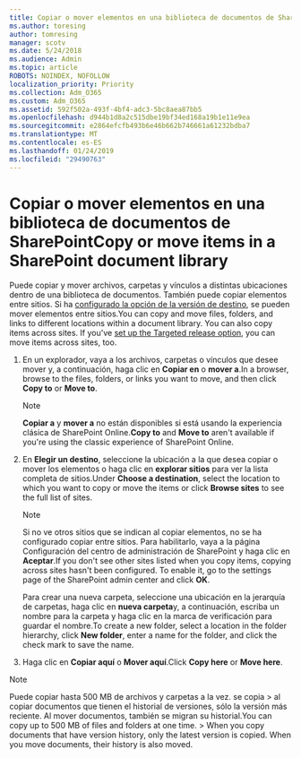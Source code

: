 ```yaml
---
title: Copiar o mover elementos en una biblioteca de documentos de SharePoint
ms.author: toresing
author: tomresing
manager: scotv
ms.date: 5/24/2018
ms.audience: Admin
ms.topic: article
ROBOTS: NOINDEX, NOFOLLOW
localization_priority: Priority
ms.collection: Adm_O365
ms.custom: Adm_O365
ms.assetid: 592f502a-493f-4bf4-adc3-5bc8aea87bb5
ms.openlocfilehash: d944b1d8a2c515dbe19bf34ed168a19b1e11e9ea
ms.sourcegitcommit: e2864efcfb493b6e46b662b746661a61232bdba7
ms.translationtype: MT
ms.contentlocale: es-ES
ms.lasthandoff: 01/24/2019
ms.locfileid: "29490763"
---
```

# <a name="copy-or-move-items-in-a-sharepoint-document-library"></a><span data-ttu-id="d06a1-102">Copiar o mover elementos en una biblioteca de documentos de SharePoint</span><span class="sxs-lookup"><span data-stu-id="d06a1-102">Copy or move items in a SharePoint document library</span></span>

<span data-ttu-id="d06a1-p101">Puede copiar y mover archivos, carpetas y vínculos a distintas ubicaciones dentro de una biblioteca de documentos. También puede copiar elementos entre sitios. Si ha [configurado la opción de la versión de destino](https://go.microsoft.com/fwlink/?linkid=622980), se pueden mover elementos entre sitios.</span><span class="sxs-lookup"><span data-stu-id="d06a1-p101">You can copy and move files, folders, and links to different locations within a document library. You can also copy items across sites. If you've [set up the Targeted release option](https://go.microsoft.com/fwlink/?linkid=622980), you can move items across sites, too.</span></span>
  
1. <span data-ttu-id="d06a1-106">En un explorador, vaya a los archivos, carpetas o vínculos que desee mover y, a continuación, haga clic en **Copiar en** o **mover a**.</span><span class="sxs-lookup"><span data-stu-id="d06a1-106">In a browser, browse to the files, folders, or links you want to move, and then click **Copy to** or **Move to**.</span></span>
    
    > [!NOTE]
    > <span data-ttu-id="d06a1-107">**Copiar a** y **mover a** no están disponibles si está usando la experiencia clásica de SharePoint Online.</span><span class="sxs-lookup"><span data-stu-id="d06a1-107">**Copy to** and **Move to** aren't available if you're using the classic experience of SharePoint Online.</span></span> 
  
2. <span data-ttu-id="d06a1-108">En **Elegir un destino**, seleccione la ubicación a la que desea copiar o mover los elementos o haga clic en **explorar sitios** para ver la lista completa de sitios.</span><span class="sxs-lookup"><span data-stu-id="d06a1-108">Under **Choose a destination**, select the location to which you want to copy or move the items or click **Browse sites** to see the full list of sites.</span></span> 
    
    > [!NOTE]
    > <span data-ttu-id="d06a1-p102">Si no ve otros sitios que se indican al copiar elementos, no se ha configurado copiar entre sitios. Para habilitarlo, vaya a la página Configuración del centro de administración de SharePoint y haga clic en **Aceptar**.</span><span class="sxs-lookup"><span data-stu-id="d06a1-p102">If you don't see other sites listed when you copy items, copying across sites hasn't been configured. To enable it, go to the settings page of the SharePoint admin center and click **OK**.</span></span> 
  
    <span data-ttu-id="d06a1-111">Para crear una nueva carpeta, seleccione una ubicación en la jerarquía de carpetas, haga clic en **nueva carpeta**y, a continuación, escriba un nombre para la carpeta y haga clic en la marca de verificación para guardar el nombre.</span><span class="sxs-lookup"><span data-stu-id="d06a1-111">To create a new folder, select a location in the folder hierarchy, click **New folder**, enter a name for the folder, and click the check mark to save the name.</span></span>
    
3. <span data-ttu-id="d06a1-112">Haga clic en **Copiar aquí** o **Mover aquí**.</span><span class="sxs-lookup"><span data-stu-id="d06a1-112">Click **Copy here** or **Move here**.</span></span>
    
> [!NOTE]
>  <span data-ttu-id="d06a1-p103">Puede copiar hasta 500 MB de archivos y carpetas a la vez. se copia > al copiar documentos que tienen el historial de versiones, sólo la versión más reciente. Al mover documentos, también se migran su historial.</span><span class="sxs-lookup"><span data-stu-id="d06a1-p103">You can copy up to 500 MB of files and folders at one time. >  When you copy documents that have version history, only the latest version is copied. When you move documents, their history is also moved.</span></span> 
  

